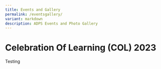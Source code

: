 ```yaml
---
title: Events and Gallery
permalink: /eventsgallery/
variant: markdown
description: ADPS Events and Photo Gallery
---
```

# Celebration Of Learning (COL) 2023

Testing